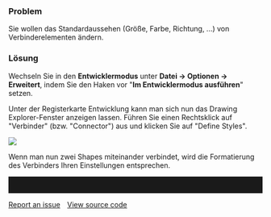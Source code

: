 

### Problem

Sie wollen das Standardaussehen (Größe, Farbe, Richtung, ...) von
Verbinderelementen ändern.

### Lösung

Wechseln Sie in den **Entwicklermodus** unter **Datei -&gt; Optionen
-&gt; Erweitert**, indem Sie den Haken vor "**Im Entwicklermodus
ausführen**" setzen.

Unter der Registerkarte Entwicklung kann man sich nun das Drawing
Explorer-Fenster anzeigen lassen. Führen Sie einen Rechtsklick auf
"Verbinder" (bzw. "Connector") aus und klicken Sie auf "Define Styles".

![](//images.ctfassets.net/utx1h0gfm1om/5vpuolalLUGs4A86oI20i6/32bdf765d7d9f042deff2dfde3f30244/1017520.jpg)

Wenn man nun zwei Shapes miteinander verbindet, wird die Formatierung
des Verbinders Ihren Einstellungen entsprechen.


<hr style="padding-top:2rem" />
<a href="https://github.com/process4/docs/issues" target="_blank" class="bgw btn btn-primary btn-lg shadow-sm">Report an issue</a>
<a href="https://github.com/process4/docs" target="_blank" class="bgw btn btn-primary btn-lg shadow-sm" style="margin-left:10px;">View source code</a>